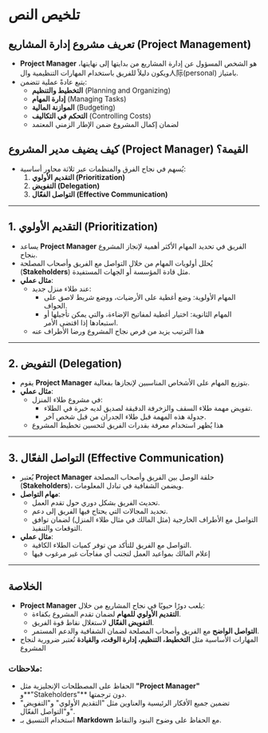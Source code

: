 
# تلخيص النص  

## تعريف مشروع إدارة المشاريع (Project Management)  
- **Project Manager** هو الشخص المسؤول عن إدارة المشاريع من بدايتها إلى نهايتها، ويكون دليلاً للفريق باستخدام المهارات التنظيمية وال人际(personal) بامتياز.  
- يتبع عادةً عملية تتضمن:  
  - **التخطيط والتنظيم** (Planning and Organizing)  
  - **إدارة المهام** (Managing Tasks)  
  - **الموازنة المالية** (Budgeting)  
  - **التحكم في التكاليف** (Controlling Costs)  
  - لضمان إكمال المشروع ضمن الإطار الزمني المعتمد   

## كيف يضيف مدير المشروع (Project Manager) القيمة؟  
- يُسهم في نجاح الفرق والمنظمات عبر ثلاثة محاور أساسية:  
  1. **التقديم الأولوي (Prioritization)**  
  2. **التفويض (Delegation)**  
  3. **التواصل الفعّال (Effective Communication)**  

---

## 1. التقديم الأولوي (Prioritization)  
- يساعد **Project Manager** الفريق في تحديد المهام الأكثر أهمية لإنجاز المشروع بنجاح.  
- يُحلل أولويات المهام من خلال التواصل مع الفريق وأصحاب المصلحة (**Stakeholders**) مثل قادة المؤسسة أو الجهات المستفيدة.  
- **مثال عملي**:  
  - عند طلاء منزل جديد:  
    - المهام الأولوية: وضع أغطية على الأرضيات، ووضع شريط لاصق على الحواف.  
    - المهام الثانوية: اختيار أغطية لمفاتيح الإضاءة، والتي يمكن تأجيلها أو استبعادها إذا اقتضى الأمر.  
  - هذا الترتيب يزيد من فرص نجاح المشروع ورضا الأطراف عنه   

---

## 2. التفويض (Delegation)  
- يقوم **Project Manager** بتوزيع المهام على الأشخاص المناسبين لإنجازها بفعالية.  
- **مثال عملي**:  
  - في مشروع طلاء المنزل:  
    - تفويض مهمة طلاء السقف والزخرفة الدقيقة لصديق لديه خبرة في الطلاء.  
    - جدولة هذه المهمة قبل طلاء الجدران من قبل شخص آخر.  
  - هذا يُظهر استخدام معرفة بقدرات الفريق لتحسين تخطيط المشروع   

---

## 3. التواصل الفعّال (Effective Communication)  
- يُعتبر **Project Manager** حلقة الوصل بين الفريق وأصحاب المصلحة (**Stakeholders**)، ويضمن الشفافية في تبادل المعلومات.  
- **مهام التواصل**:  
  - تحديث الفريق بشكل دوري حول تقدم العمل.  
  - تحديد المجالات التي يحتاج فيها الفريق إلى دعم.  
  - التواصل مع الأطراف الخارجية (مثل المالك في مثال طلاء المنزل) لضمان توافق التوقعات والتنفيذ.  
- **مثال عملي**:  
  - التواصل مع الفريق للتأكد من توفر كميات الطلاء الكافية.  
  - إعلام المالك بمواعيد العمل لتجنب أي مفاجآت غير مرغوب فيها   

---

## الخلاصة  
- **Project Manager** يلعب دورًا حيويًا في نجاح المشاريع من خلال:  
  - **التقديم الأولوي للمهام** لضمان تقدم المشروع بكفاءة.  
  - **التفويض الفعّال** لاستغلال نقاط قوة الفريق.  
  - **التواصل الواضح** مع الفريق وأصحاب المصلحة لضمان الشفافية والدعم المستمر.  
- المهارات الأساسية مثل **التخطيط، التنظيم، إدارة الوقت، والقيادة** تُعتبر ضرورية لنجاح المشروع   


### ملاحظات:  
- الحفاظ على المصطلحات الإنجليزية مثل **"Project Manager"** و**"Stakeholders"** دون ترجمتها.  
- تضمين جميع الأفكار الرئيسية والعناوين مثل "التقديم الأولوي" و"التفويض" و"التواصل الفعّال".  
- استخدام التنسيق بـ **Markdown** مع الحفاظ على وضوح البنود والنقاط.  
